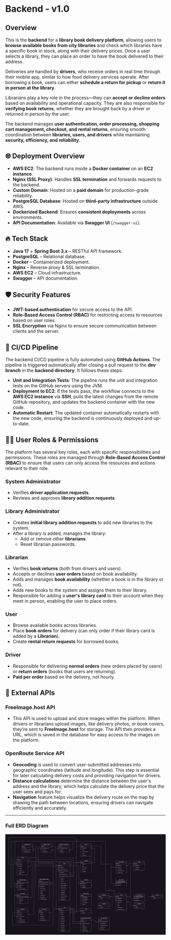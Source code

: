 # Backend - v1.0

## Overview  
This is the **backend** for a **library book delivery platform**, allowing users to **browse available books from city libraries** and check which libraries have a specific book in stock, along with their delivery prices. Once a user selects a library, they can place an order to have the book delivered to their address.  

Deliveries are handled by **drivers**, who receive orders in real time through their mobile app, similar to how food delivery services operate. After borrowing a book, users can either **schedule a return for pickup** or **return it in person at the library**.  

Librarians play a key role in the process—they can **accept or decline orders** based on availability and operational capacity. They are also responsible for **verifying book returns**, whether they are brought back by a driver or returned in person by the user.  

The backend manages **user authentication, order processing, shopping cart management, checkout, and rental returns**, ensuring smooth coordination between **libraries, users, and drivers** while maintaining **security, efficiency, and reliability**.  

## 🌐 **Deployment Overview**
- **AWS EC2**: The backend runs inside a **Docker container** on an **EC2 instance**.
- **Nginx (SSL Proxy)**: Handles **SSL termination** and forwards requests to the backend.
- **Custom Domain**: Hosted on a **paid domain** for production-grade reliability.
- **PostgreSQL Database**: Hosted on **third-party infrastructure** outside AWS.
- **Dockerized Backend**: Ensures **consistent deployments** across environments.
- **API Documentation**: Available via **Swagger UI** (`/swagger-ui`).

## 🔥 **Tech Stack**
- **Java 17** + **Spring Boot 3.x** – RESTful API framework.
- **PostgreSQL** – Relational database.
- **Docker** – Containerized deployment.
- **Nginx** – Reverse proxy & SSL termination.
- **AWS EC2** – Cloud infrastructure.
- **Swagger** – API documentation.

## 🛡️ **Security Features**
- **JWT-based authentication** for secure access to the API.
- **Role-Based Access Control (RBAC)** for restricting access to resources based on user roles.
- **SSL Encryption** via Nginx to ensure secure communication between clients and the server.

## 🔄 **CI/CD Pipeline**
The backend CI/CD pipeline is fully automated using **GitHub Actions**. The pipeline is triggered automatically after closing a pull request to the **dev branch** in the **backend directory**. It follows these steps:

- **Unit and Integration Tests**: The pipeline runs the unit and integration tests on the GitHub servers using the JVM.
- **Deployment to EC2**: If the tests pass, the workflow connects to the **AWS EC2 instance** via **SSH**, pulls the latest changes from the remote GitHub repository, and updates the backend container with the new code.
- **Automatic Restart**: The updated container automatically restarts with the new code, ensuring the backend is continuously deployed and up-to-date.

## 🧑‍💻 **User Roles & Permissions**

The platform has several key roles, each with specific responsibilities and permissions. These roles are managed through **Role-Based Access Control (RBAC)** to ensure that users can only access the resources and actions relevant to their role.

### **System Administrator**
- Verifies **driver application requests**.
- Reviews and approves **library addition requests**.

### **Library Administrator**
- Creates **initial library addition requests** to add new libraries to the system.
- After a library is added, manages the library:
  - Add or remove other **librarians**.
  - Reset librarian passwords.

### **Librarian**
- Verifies **book returns** (both from drivers and users).
- Accepts or declines **user orders** based on book availability.
- Adds and manages **book availability** (whether a book is in the library or not).
- Adds new books to the system and assigns them to their library.
- Responsible for adding a **user's library card** to their account when they meet in person, enabling the user to place orders.

### **User**
- Browse available books across libraries.
- Place **book orders** for delivery (can only order if their library card is added by a **Librarian**).
- Create **rental return requests** for borrowed books.

### **Driver**
- Responsible for delivering **normal orders** (new orders placed by users) or **return orders** (books that users are returning).
- **Paid per order** based on the delivery, not hourly.

## 🔗 **External APIs**

### **FreeImage.host API**  
- This API is used to upload and store images within the platform. When drivers or librarians upload images, like delivery photos, or book covers, they're sent to **FreeImage.host** for storage. The API then provides a URL, which is saved in the database for easy access to the images on the platform.

### **OpenRoute Service API**  
- **Geocoding** is used to convert user-submitted addresses into geographic coordinates (latitude and longitude). This step is essential for later calculating delivery costs and providing navigation for drivers.  
- **Distance calculations** determine the distance between the user's address and the library, which helps calculate the delivery price that the user sees and pays for.  
- **Navigation** feature helps visualize the delivery route on the map by drawing the path between locations, ensuring drivers can navigate efficiently and accurately.

---

### **Full ERD Diagram**
![Database Schema](docs/db-schema.png)